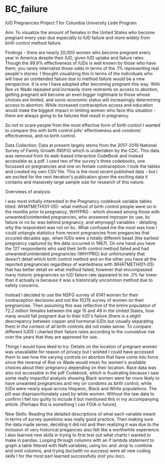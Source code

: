 # BC_failure
IUD Pregnancies
Project 1 for Columbia University Lede Program

Aim: To visualize the amount of females in the United States who become pregnant every year due especially to IUD failure and more widely from birth control method failure.

Findings - there are nearly 20,000 women who become pregnant every year in America despite their IUD, given IUD uptake and failure rates. Though the 99.9% effectiveness of IUDs is well known by those who have them, you rarely internalize those odds in terms of the .1% representing real people's stories. I thought visualizing this in terms of the individuals who will have an unintended failure due to method failure would be a new perspective. It is one I have adopted after becoming pregnant this way. With Roe vs Wade repealed and increasily more restraints on access to abortion, getting pregnant will become an even bigger nightmare to those whose choices are limited, and socio-economic status will increasingly determining access to abortion. While increased contraceptive access and education would make the biggest impact in limiting women who face this situation - there are always going to be failures that result in pregnancy. 

So not to scare people from the most effective form of birth control I wanted to compare this with birth control pills' effectiveness and condoms' effectiveness, and no birth control.

Data Collection: Data at present largely stems from the 2017-2019 National Survey of Family Growth (NSFG) which is undertaken by the CDC. This data was removed from its web-based interactive CodeBook and instead accessible as a pdf. I used two of the survey's three codebooks, one focussed on pregnancies and one on female contraception. I took the tables and created my own CSV file. This is the most recent published data - but I am excited for the next iteration's publication given the exciting data it contains and massively large sample size for research of this nature.

Overviews of analysis:

I was most initially interested in the Pregnancy codebook variable tables titled: WHATMETH(01-05)- what method of birth control people were on in the months prior to pregnancy; WHYPRG - which showed among those with unwanted/unintended pregnancies, who answered improper bc use, bc failure or no bc was behind pregnancy; and whynopg1 variables - detailing why the respondent was not on bc. What confused me the most was how I could untangle statistics from recent pregnancies from pregancies that occured decades ago, when IUDs were a totally different beast (the earliest pregnancy captured by the data occurred in 1967). On one hand you have the 127 respondents who said their birth control method failed and had unwanted/unintended pregnancies (WHYPRG) but unfortunately that doesn’t detail which birth control method and on the other you have all the reported pregnancies regardless of wantedness with WHATMETH(01-05) that has better detail on what method failed, however that encompassed many historic pregnancies so IUD failure rate appeared to be .3% far lower than it actually is because it was a historically uncommon method due to safety concerns.

Instead I decided to use the NSFG survey of 6141 women for their contraception decisions and not the 10215 survey of women on their pregnancies. Then assuming this was reflective of the entire population of 72.2 million females between the age 15 and 49 in the United States, how many would fall pregnant due to their IUD's failure (there is a slight descrepancy between copper and hormonal IUDs but visually separating them in the context of all birth controls did not make sense. To compare different IUDS I charted their failure rates according to the cumulative risk over the years that they are approved for use. 

Things I would have liked to try: Details on the location of pregnant women was unavailable for reason of privacy but I wished I could have accessed them to see how the varying controls on abortion that have come into force since the reversal of Roe vs Wade would mean for women's available choices about their pregnancy depending on their location. Race data was also not accessible in the pdf Codebook, which is frustrating because I saw some really impactful analysis showing Black women were far more likely to have unwanted pregnancies and rely on condoms as birth control, while IUDs were nearly equal across Hispanic, Black and White populations. The pill was disproportionately used by white women. Without the raw data to confirm I felt too guilty to include it but mentioned this in my accompanying article. [Perhaps this is something I can FOIA in future]

New Skills: Reading the detailed descriptions of what each variable meant in terms of survey questions was really good practice. Then making sure the data made sense, deciding it did not and then realizing it was due to the inclusion of very historical pregancies also felt like a worthwhile experience. I also learned new skills in trying to first test out what charts I wanted to make in pandas. Looping through columns with an if lambda statement to graph a table littered with NaN variables; using loc and .drop to combine and omit columns, and trying iloc(with no success) were all new coding skills I for the most part learned successfully (not you iloc). 


